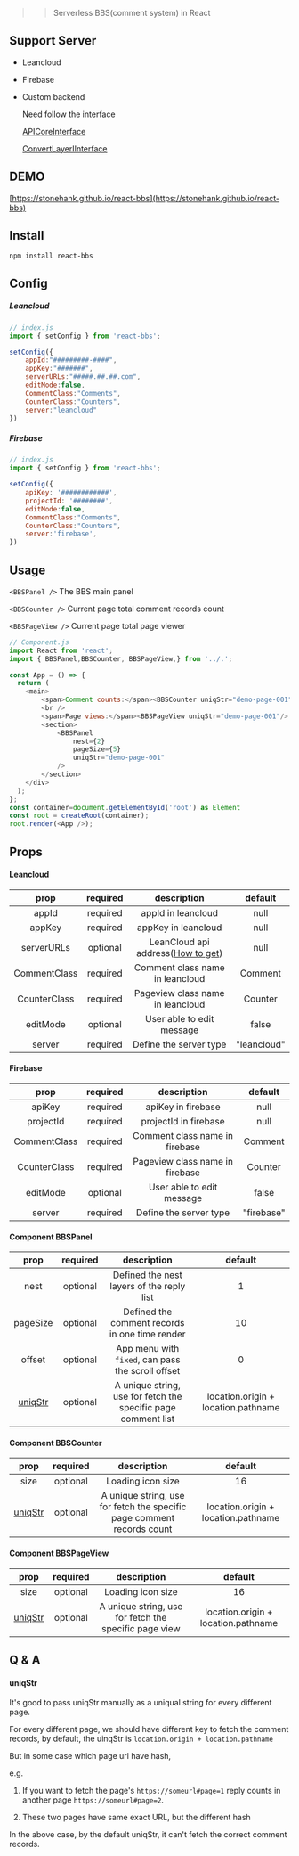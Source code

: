 
>> Serverless BBS(comment system) in React


## Support Server

* Leancloud
* Firebase
* Custom backend

    Need follow the interface

    [APICoreInterface](https://github.com/stonehank/react-bbs/blob/main/src/types.ts#L1)

    [ConvertLayerIInterface](https://github.com/stonehank/react-bbs/blob/main/src/types.ts#L12)

## DEMO
[https://stonehank.github.io/react-bbs](https://stonehank.github.io/react-bbs)


## Install

`npm install react-bbs`


## Config

##### Leancloud

```js
// index.js
import { setConfig } from 'react-bbs';

setConfig({
    appId:"#########-####",
    appKey:"#######",
    serverURLs:"#####.##.##.com",
    editMode:false,
    CommentClass:"Comments",
    CounterClass:"Counters",
    server:"leancloud"
})
```

##### Firebase

```js
// index.js
import { setConfig } from 'react-bbs';

setConfig({
    apiKey: '############',
    projectId: '########',
    editMode:false,
    CommentClass:"Comments",
    CounterClass:"Counters",
    server:'firebase',
})
```

## Usage

`<BBSPanel />` The BBS main panel

`<BBSCounter />` Current page total comment records count

`<BBSPageView />` Current page total page viewer

```js
// Component.js
import React from 'react';
import { BBSPanel,BBSCounter, BBSPageView,} from '../.';

const App = () => {
  return (
    <main>
        <span>Comment counts:</span><BBSCounter uniqStr="demo-page-001"/>
        <br />
        <span>Page views:</span><BBSPageView uniqStr="demo-page-001"/>
        <section>
            <BBSPanel
                nest={2}
                pageSize={5}
                uniqStr="demo-page-001"
            />
        </section>
    </div>
  );
};
const container=document.getElementById('root') as Element
const root = createRoot(container);
root.render(<App />);
```

## Props

#### Leancloud

|prop|required|description|default|
|:---:|:---:|:---:|:---:|
|appId|required|appId in leancloud|null|
|appKey|required|appKey in leancloud|null|
|serverURLs|optional|LeanCloud api address([How to get](#serverURLs))|null|
|CommentClass|required|Comment class name in leancloud|Comment|
|CounterClass|required|Pageview class name in leancloud|Counter|
|editMode|optional|User able to edit message|false|
|server|required|Define the server type |"leancloud"|

#### Firebase

|prop|required|description|default|
|:---:|:---:|:---:|:---:|
|apiKey|required|apiKey in firebase|null|
|projectId|required|projectId in firebase|null|
|CommentClass|required|Comment class name in firebase|Comment|
|CounterClass|required|Pageview class name in firebase|Counter|
|editMode|optional|User able to edit message|false|
|server|required|Define the server type |"firebase"|



#### Component BBSPanel

|prop|required|description|default|
|:---:|:---:|:---:|:---:|
|nest|optional|Defined the nest layers of the reply list|1|
|pageSize|optional|Defined the comment records in one time render|10|
|offset|optional|App menu with `fixed`, can pass the scroll offset|0|
|[uniqStr](#uniqstr)|optional|A unique string, use for fetch the specific page comment list|location.origin + location.pathname|


#### Component BBSCounter

|prop|required|description|default|
|:---:|:---:|:---:|:---:|
|size|optional|Loading icon size|16|
|[uniqStr](#uniqstr)|optional|A unique string, use for fetch the specific page comment records count|location.origin + location.pathname|

#### Component BBSPageView

|prop|required|description|default|
|:---:|:---:|:---:|:---:|
|size|optional|Loading icon size|16|
|[uniqStr](#uniqstr)|optional|A unique string, use for fetch the specific page view|location.origin + location.pathname|



## Q & A

#### uniqStr

It's good to pass uniqStr manually as a uniqual string for every different page.

For every different page, we should have different key to fetch the comment records, by default, the uinqStr is `location.origin + location.pathname`

But in some case which page url have hash, 

e.g.
 
1. If you want to fetch the page's `https://someurl#page=1` reply counts in another page `https://someurl#page=2`.

2. These two pages have same exact URL, but the different hash

In the above case, by the default uniqStr, it can't fetch the correct comment records.

